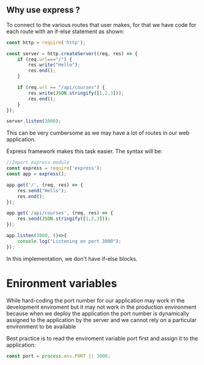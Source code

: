## Why use express ?

To connect to the various routes that user makes, for that we have code for each route with an if-else statement as shown:

```javascript
const http = require('http');

const server = http.createServer((req, res) => {
    if (req.url==="/") {
        res.write("Hello");
        res.end();
    }

    if (req.url == "/api/courses") {
        res.write(JSON.stringify([1,2,3]));
        res.end();
    }
});

server.listen(3000);
```

This can be very cumbersome as we may have a lot of routes in our web application. 

Express framework makes this task easier. The syntax will be:

```javascript
//Import express module
const express = require('express');
const app = express(); 

app.get('/', (req, res) => {
    res.send("Hello");
    res.end();
});

app.get('/api/courses', (req, res) => {
    res.send(JSON.stringify([1,2,3]));
});

app.listen(3000, ()=>{
    console.log("Listening on port 3000");
});
```

In this implementation, we don't have if-else blocks. 

# Enironment variables

While hard-coding the port number for our application may work in the development enviroment but it may not work in the production environment because when we deploy the application the port number is dynamically assigned to the application by the server and we cannot rely on a particular environment to be available

Best practice is to read the enviroment variable port first and assign it to the application:
```javascript
const port = process.env.PORT || 3000;
```


